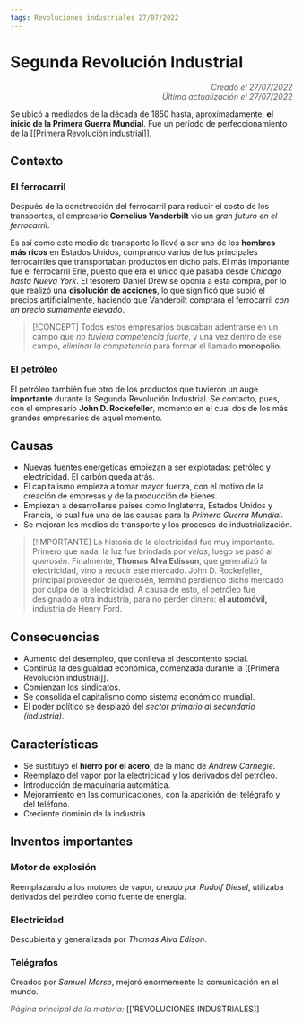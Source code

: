```yaml
---
tags: Revoluciones industriales 27/07/2022
---
```


# Segunda Revolución Industrial
<div style="text-align: right; opacity: 0.7; font-style: italic;">Creado el 27/07/2022</div>
<div style="text-align: right; opacity: 0.7; font-style: italic;">Última actualización el 27/07/2022</div>

Se ubicó a mediados de la década de 1850 hasta, aproximadamente, **el inicio de la Primera Guerra Mundial**. 
Fue un período de perfeccionamiento de la [[Primera Revolución industrial]].

## Contexto

### El ferrocarril

Después de la construcción del ferrocarril para reducir el costo de los transportes, el empresario **Cornelius Vanderbilt** vio un *gran futuro en el ferrocarril*.

Es así como este medio de transporte lo llevó a ser uno de los **hombres más ricos** en Estados Unidos, comprando varios de los principales ferrocarriles que transportaban productos en dicho país. El más importante fue el ferrocarril Erie, puesto que era el único que pasaba desde *Chicago hasta Nueva York*. El tesorero Daniel Drew se oponía a esta compra, por lo que realizó una **disolución de acciones**, lo que significó que subió el precios artificialmente, haciendo que Vanderbilt comprara el ferrocarril *con un precio sumamente elevado*.

> [!CONCEPT]
> Todos estos empresarios buscaban adentrarse en un campo que *no tuviera competencia fuerte*, y una vez dentro de ese campo, *eliminar la competencia* para formar el llamado **monopolio.**

### El petróleo

El petróleo también fue otro de los productos que tuvieron un auge **importante** durante la Segunda Revolución Industrial. Se contacto, pues, con el empresario **John D. Rockefeller**, momento en el cual dos de los más grandes empresarios de aquel momento.

## Causas

- Nuevas fuentes energéticas empiezan a ser explotadas: petróleo y electricidad. El carbón queda atrás.
- El capitalismo empieza a tomar mayor fuerza, con el motivo de la creación de empresas y de la producción de bienes.
- Empiezan a desarrollarse países como Inglaterra, Estados Unidos y Francia, lo cual fue una de las causas para la *Primera Guerra Mundial*.
- Se mejoran los medios de transporte y los procesos de industrialización.

> [!IMPORTANTE]
> La historia de la electricidad fue muy importante. Primero que nada, la luz fue brindada por *velas*, luego se pasó al *querosén*. Finalmente, **Thomas Alva Edisson**, que generalizó la electricidad, vino a reducir este mercado. John D. Rockefeller, principal proveedor de querosén, terminó perdiendo dicho mercado por culpa de la electricidad. A causa de esto, el petróleo fue designado a otra industria, para no perder dinero: **el automóvil,** industria de Henry Ford.

## Consecuencias

- Aumento del desempleo, que conlleva el descontento social.
- Continúa la desigualdad económica, comenzada durante la [[Primera Revolución industrial]].
- Comienzan los sindicatos.
- Se consolida el capitalismo como sistema económico mundial.
- El poder político se desplazó del *sector primario al secundario (industria)*.

## Características

- Se sustituyó el **hierro por el acero**, de la mano de *Andrew Carnegie*.
- Reemplazo del vapor por la electricidad y los derivados del petróleo.
- Introducción de maquinaria automática.
- Mejoramiento en las comunicaciones, con la aparición del telégrafo y del teléfono.
- Creciente dominio de la industria.

## Inventos importantes

### Motor de explosión

Reemplazando a los motores de vapor, *creado por Rudolf Diesel*, utilizaba derivados del petróleo como fuente de energía.

### Electricidad

Descubierta y generalizada por *Thomas Alva Edison*.

### Telégrafos

Creados por *Samuel Morse*, mejoró enormemente la comunicación en el mundo.

<span style="opacity: 0.7; font-style: italic;">Página principal de la materia:</span> [['REVOLUCIONES INDUSTRIALES]]
